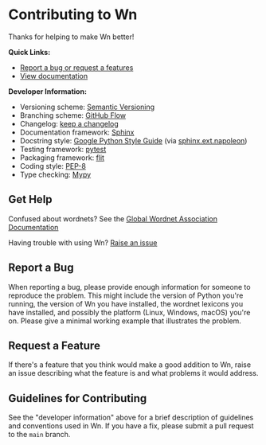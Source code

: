 # Contributing to Wn

Thanks for helping to make Wn better!

**Quick Links:**

- [Report a bug or request a features](https://github.com/goodmami/wn/issues/new)
- [View documentation]()

**Developer Information:**

- Versioning scheme: [Semantic Versioning](https://semver.org/)
- Branching scheme: [GitHub Flow](https://guides.github.com/introduction/flow/)
- Changelog: [keep a changelog](https://keepachangelog.com/en/1.0.0/)
- Documentation framework: [Sphinx](https://www.sphinx-doc.org/)
- Docstring style: [Google Python Style Guide](https://google.github.io/styleguide/pyguide.html#38-comments-and-docstrings) (via [sphinx.ext.napoleon](https://www.sphinx-doc.org/en/master/usage/extensions/napoleon.html))
- Testing framework: [pytest](https://pytest.org/)
- Packaging framework: [flit](https://flit.readthedocs.io/en/latest/)
- Coding style: [PEP-8](https://www.python.org/dev/peps/pep-0008/)
- Type checking: [Mypy](http://mypy-lang.org/)


## Get Help

Confused about wordnets? See the [Global Wordnet Association
Documentation](https://globalwordnet.github.io/gwadoc/)

Having trouble with using Wn? [Raise an
issue](https://github.com/goodmami/wn/issues/new)

## Report a Bug

When reporting a bug, please provide enough information for someone to
reproduce the problem. This might include the version of Python you're
running, the version of Wn you have installed, the wordnet lexicons
you have installed, and possibly the platform (Linux, Windows, macOS)
you're on. Please give a minimal working example that illustrates the
problem.

## Request a Feature

If there's a feature that you think would make a good addition to Wn,
raise an issue describing what the feature is and what problems it
would address.

## Guidelines for Contributing

See the "developer information" above for a brief description of
guidelines and conventions used in Wn. If you have a fix, please
submit a pull request to the `main` branch.
